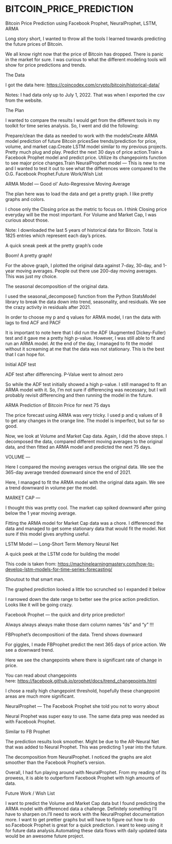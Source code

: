 # BITCOIN_PRICE_PREDICTION
Bitcoin Price Prediction using Facebook Prophet, NeuralProphet, LSTM, ARMA

Long story short, I wanted to throw all the tools I learned towards predicting the future prices of Bitcoin.

We all know right now that the price of Bitcoin has dropped. There is panic in the market for sure. I was curious to what the different modeling tools will show for price predictions and trends.

The Data

I got the data here: https://coincodex.com/crypto/bitcoin/historical-data/

Notes: I had data only up to July 1, 2022. That was when I exported the csv from the website.

The Plan

I wanted to compare the results I would get from the different tools in my toolkit for time series analysis. So, I went and did the following:

Prepare/clean the data as needed to work with the modelsCreate ARMA model prediction of future Bitcoin pricesSee trends/prediction for price, volume, and market cap.Create LSTM model similar to my previous projects. Pretty much plug and play. Predict the next 30 days of price action.Train a Facebook Prophet model and predict price. Utilize its changepoints function to see major price changes.Train NeuralProphet model — This is new to me and I wanted to test it out to see what the differences were compared to the O.G. Facebook Prophet.Future Work/Wish List

ARMA Model — Good ol’ Auto-Regressive Moving Average

The plan here was to load the data and get a pretty graph. I like pretty graphs and colors.

I chose only the Closing price as the metric to focus on. I think Closing price everyday will be the most important. For Volume and Market Cap, I was curious about those.

Note: I downloaded the last 5 years of historical data for Bitcoin. Total is 1825 entries which represent each day’s prices.

A quick sneak peek at the pretty graph’s code

Boom! A pretty graph!

For the above graph, I plotted the original data against 7-day, 30-day, and 1-year moving averages. People out there use 200-day moving averages. This was just my choice.

The seasonal decomposition of the original data.

I used the seasonal_decompose() function from the Python StatsModel library to break the data down into trend, seasonality, and residuals. We see the crazy activity in residuals after 2021.

In order to choose my p and q values for ARMA model, I ran the data with lags to find ACF and PACF

It is important to note here that I did run the ADF (Augmented Dickey-Fuller) test and it gave me a pretty high p-value. However, I was still able to fit and run an ARMA model. At the end of the day, I managed to fit the model without it screaming at me that the data was not stationary. This is the best that I can hope for.

Initial ADF test

ADF test after differencing. P-Value went to almost zero

So while the ADF test initially showed a high p-value. I still managed to fit an ARMA model with it. So, I’m not sure if differencing was necessary, but I will probably revisit differencing and then running the model in the future.

ARMA Prediction of Bitcoin Price for next 75 days

The price forecast using ARMA was very tricky. I used p and q values of 8 to get any changes in the orange line. The model is imperfect, but so far so good.

Now, we look at Volume and Market Cap data. Again, I did the above steps. I decomposed the data, compared different moving averages to the original data, and then fitted an ARMA model and predicted the next 75 days.

VOLUME —

Here I compared the moving averages versus the original data. We see the 365-day average trended downward since the end of 2021.

Here, I managed to fit the ARMA model with the original data again. We see a trend downward in volume per the model.

MARKET CAP —

I thought this was pretty cool. The market cap spiked downward after going below the 1 year moving average.

Fitting the ARMA model for Market Cap data was a chore. I differenced the data and managed to get some stationary data that would fit the model. Not sure if this model gives anything useful.

LSTM Model — Long-Short Term Memory Neural Net

A quick peek at the LSTM code for building the model

This code is taken from: https://machinelearningmastery.com/how-to-develop-lstm-models-for-time-series-forecasting/

Shoutout to that smart man.

The graphed prediction looked a little too scrunched so I expanded it below

I narrowed down the date range to better see the price action prediction. Looks like it will be going crazy.

Facebook Prophet — the quick and dirty price predictor!

Always always always make those darn column names “ds” and “y” !!!

FBProphet’s decompositioni of the data. Trend shows downward

For giggles, I made FBProphet predict the next 365 days of price action. We see a downward trend.

Here we see the changepoints where there is significant rate of change in price.

You can read about changepoints here: https://facebook.github.io/prophet/docs/trend_changepoints.html

I chose a really high changepoint threshold, hopefully these changepoint areas are much more significant.

NeuralProphet — The Facebook Prophet she told you not to worry about

Neural Prophet was super easy to use. The same data prep was needed as with Facebook Prophet.

Similar to FB Prophet

The prediction results look smoother. Might be due to the AR-Neural Net that was added to Neural Prophet. This was predicting 1 year into the future.

The decomposition from NeuralProphet. I noticed the graphs are alot smoother than the Facebook Prophet’s version.

Overall, I had fun playing around with NeuralProphet. From my reading of its prowess, it is able to outperform Facebook Prophet with high amounts of data.

Future Work / Wish List

I want to predict the Volume and Market Cap data but I found predicting the ARMA model with differenced data a challenge. Definitely something I’ll have to sharpen on.I’ll need to work with the NeuralProphet documentation more. I want to get prettier graphs but will have to figure out how to do so.Facebook Prophet is great for a quick prediction. I want to keep using it for future data analysis.Automating these data flows with daily updated data would be an awesome future project.
